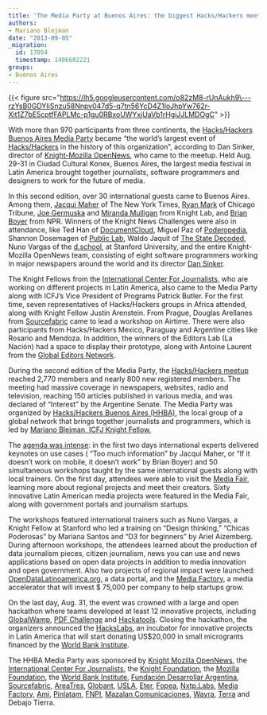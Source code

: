 ```yaml
---
title: 'The Media Party at Buenos Aires: the biggest Hacks/Hackers meetup ever'
authors:
- Mariano Blejman
date: "2013-09-05"
_migration:
  id: 17054
  timestamp: 1486602221
groups:
- Buenos Aires
---
```


{{< figure src="https://lh5.googleusercontent.com/o82zM8-rUnAukh9\---rzYsB0GDYIiSnzu58Nnpv047d5-q7tn56YcD4Z1IoJhpYw762r-Xit1Z7bE5cptfFAPLMc-p1gu0RBxoUWYxjUaVb1rHgiJJLMDOgC" >}}

With more than 970 participants from three continents, the [Hacks/Hackers Buenos Aires Media Party][1] became &#8220;the world&#8217;s largest event of [Hacks/Hackers][2] in the history of this organization&#8221;, according to Dan Sinker, director of [Knight-Mozilla OpenNews][3], who came to the meetup. Held Aug. 29-31 in Ciudad Cultural Konex, Buenos Aires, the largest media festival in Latin America brought together journalists, software programmers and designers to work for the future of media.

In this second edition, over 30 international guests came to Buenos Aires. Among them, [Jacqui Maher][4] of The New York Times, [Ryan Mark][5] of Chicago Tribune, [Joe Germuska][6] and [Miranda Mulligan][7] from Knight Lab, and [Brian Boyer][8] from NPR. Winners of the Knight News Challenges were also in attendance, like Ted Han of [DocumentCloud][9], Miguel Paz of [Poderopedia][10], Shannon Dosemagen of [Public Lab][11], Waldo Jaquit of [The State Decoded][12], Nuno Vargas of the [d.school][13], at Stanford University, and the entire Knight-Mozilla OpenNews team, consisting of eight software programmers working in major newspapers around the world and its director [Dan Sinker][14].

The Knight Fellows from the [International Center For Journalists][15], who are working on different projects in Latin America, also came to the Media Party along with ICFJ’s Vice President of Programs Patrick Butler. For the first time, seven representatives of Hacks/Hackers groups in Africa attended, along with Knight Fellow Justin Arenstein. From Prague, Douglas Arellanes from [Sourcefabric][16] came to lead a workshop on Airtime. There were also participants from Hacks/Hackers Mexico, Paraguay and Argentine cities like Rosario and Mendoza. In addition, the winners of the Editors Lab (La Nación) had a space to display their prototype, along with Antoine Laurent from the [Global Editors Network][17].

During the second edition of the Media Party, the [Hacks/Hackers meetup][18] reached 2,770 members and nearly 800 new registered members. The meeting had massive coverage in newspapers, websites, radio and television, reaching 150 articles published in various media, and was declared of &#8220;Interest&#8221; by the Argentine Senate. The Media Party was organized by [Hacks/Hackers Buenos Aires (HHBA)][19], the local group of a global network that brings together journalists and programmers, which is led by [Mariano Blejman, ICFJ Knight Fellow.][20]

The [agenda was intense][21]: in the first two days international experts delivered keynotes on use cases ( &#8220;Too much information&#8221; by Jacqui Maher, or &#8220;If it doesn’t work on mobile, it doesn’t work&#8221; by Brian Boyer) and 50 simultaneous workshops taught by the same international guests along with local trainers. On the first day, attendees were able to visit the [Media Fair][22], learning more about regional projects and meet their creators. Sixty innovative Latin American media projects were featured in the Media Fair, along with government portals and journalism startups.

The workshops featured international trainers such as Nuno Vargas, a Knight Fellow at Stanford who led a training on &#8220;Design thinking,&#8221; &#8220;Chicas Poderosas&#8221; by Mariana Santos and &#8220;D3 for beginners&#8221; by Ariel Aizemberg. During afternoon workshops, the attendees learned about the production of data journalism pieces, citizen journalism, news you can use and news applications based on open data projects in addition to media innovation and open government. Also two projects of regional impact were launched: [OpenDataLatinoamerica.org,][23] a data portal, and the [Media Factory][24], a media accelerator that will invest $ 75,000 per company to help startups grow.

On the last day, Aug. 31, the event was crowned with a large and open hackathon where teams developed at least 12 innovative projects, including [GlobalWamp][25], [PDF Challenge][26] and [Hackatools][27]. Closing the hackathon, the organizers announced the [HacksLabs][28], an incubator for innovative projects in Latin America that will start donating US$20,000 in small microgrants financed by the [World Bank Institute][29].

The HHBA Media Party was sponsored by [Knight Mozilla OpenNews][3], the [International Center For Journalists][15], the [Knight Foundation][30], the [Mozilla Foundation][31], the [World Bank Institute][29], [Fundación Desarrollar Argentina][32], [Sourcefabric][16], [AreaTres][33], [Globant][34], [USLA][35], [Eter][36], [Fopea][37], [Nxtp.Labs][38], [Media Factory][24], [Ami][39], [Pinlatam][40], [FNPI][41], [Mazalan Comunicaciones][42], [Wayra][43], [Terra][44] and Debajo Tierra.

 [1]: http://mediaparty.info/
 [2]: http://hackshackers.com/
 [3]: http://www.mozillaopennews.org/
 [4]: http://www.mediaparty.info/es/2/quienviene/131/Jacqui--Maher.htm
 [5]: http://www.mediaparty.info/es/2/quienviene/175/Ryan-Mark.htm
 [6]: http://www.mediaparty.info/es/2/quienviene/132/Joe--Germuska.htm
 [7]: http://www.mediaparty.info/es/2/quienviene/174/Miranda-Mulligan.htm
 [8]: http://www.mediaparty.info/es/2/quienviene/157/Brian-Boyer.htm
 [9]: http://documentcloud.org
 [10]: http://www.poderopedia.org/
 [11]: http://publiclab.org/
 [12]: http://www.statedecoded.com/
 [13]: http://dschool.stanford.edu/
 [14]: http://dansinker.com/
 [15]: http://www.icfj.org/
 [16]: http://www.sourcefabric.org/
 [17]: http://www.globaleditorsnetwork.org/
 [18]: http://meetupba.hackshackers.com/
 [19]: http://hhba.info
 [20]: http://www.icfj.org/about/profiles/mariano-blejman
 [21]: http://lanyrd.com/2013/hhba/
 [22]: http://www.mediaparty.info/es/2/mediaferia/
 [23]: http://www.opendatalatinoamerica.org/
 [24]: http://mediafactory.vc
 [25]: http://mediaparty.hackdash.org/p/5222030093c474d26b00019a
 [26]: http://mediaparty.hackdash.org/p/5220dddb93c474d26b00015e
 [27]: http://mediaparty.hackdash.org/p/5220e96593c474d26b00016d
 [28]: http://hackslabs.com
 [29]: http://wbi.worldbank.org/
 [30]: http://www.knightfoundation.org/
 [31]: http://www.mozilla.org/en-US/foundation/
 [32]: http://www.desarrollar.org/
 [33]: http://areatresworkplace.com/
 [34]: http://www.globant.com/
 [35]: http://buenosaireslibre.org/
 [36]: http://eter.com.ar/
 [37]: http://www.fopea.org/
 [38]: http://www.nxtplabs.com/
 [39]: http://africanmediainitiative.org/
 [40]: http://pinlatam.org/
 [41]: http://www.fnpi.org/
 [42]: http://mazcom.mazalan.com.ar/
 [43]: http://wayra.org/en
 [44]: http://www.terra.com/
